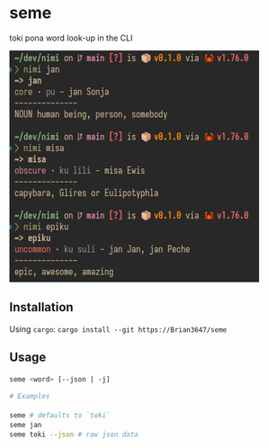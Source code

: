 # seme

toki pona word look-up in the CLI

![usage image](.github/example.png)

## Installation

Using `cargo`: `cargo install --git https://Brian3647/seme`

## Usage

```sh
seme <word> [--json | -j]
```

```sh
# Examples

seme # defaults to `toki`
seme jan
seme toki --json # raw json data
```
